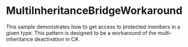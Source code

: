 MultiInheritanceBridgeWorkaround
================================

This sample demonstrates how to get access to protected members in a given type. This pattern is designed to be a workaround of the multi-inheritance deactivation in C#.